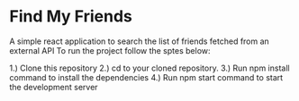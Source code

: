 # Find My Friends
A simple react application to search the list of friends fetched from an external API
To run the project follow the sptes below:


1.) Clone this repository
2.) cd to your cloned repository.
3.) Run npm install command to install the dependencies
4.) Run npm start command to start the development server
